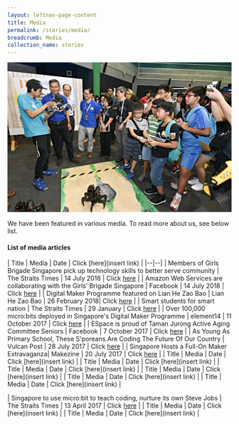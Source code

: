 ```yaml
---
layout: leftnav-page-content
title: Media
permalink: /stories/media/
breadcrumb: Media
collection_name: stories
---
```

![media main image](/images/stories/media/media-main-page-2.jpg)

We have been featured in various media. To read more about us, see below list. 

#### List of media articles

| Title | Media | Date | Click [here](insert link) |
|--|--|
| Members of Girls Brigade Singapore pick up technology skills to better serve community | The Straits Times  | 14 July 2018 | Click [here](https://www.straitstimes.com/singapore/members-of-girls-brigade-singapore-pick-up-technology-skills-to-better-serve-community) |
| Amazon Web Services are collaborating with the Girls’ Brigade Singapore | Facebook | 14 July 2018 | Click [here](https://www.facebook.com/amazonwebservices/videos/1735724719798219/) |
| Digital Maker Programme featured on Lian He Zao Bao | Lian He Zao Bao  | 26 February 2018| Click [here](https://www.zaobao.com.sg/news/singapore/story20180226-837967) |
| Smart students for smart nation | The Straits Times | 29 January | Click [here](https://www.straitstimes.com/singapore/education/smart-students-for-smart-nation) |
| Over 100,000 micro:bits deployed in Singapore's Digital Maker Programme | element14 | 11 October 2017 | Click [here](https://www.element14.com/community/community/stem-academy/microbit/blog/2017/10/10/over-100000-microbits-deployed-in-singapores-digital-maker-programme) |
| ESpace is proud of Taman Jurong Active Aging Committee Seniors | Facebook | 7 October 2017 | Click [here](https://www.facebook.com/EspaceCW/videos/vb.1185282284824920/1661212403898570/?type=2&theater) |
| As Young As Primary School, These S'poreans Are Coding The Future Of Our Country | Vulcan Post | 28 July 2017 | Click [here](https://vulcanpost.com/617312/code-xtremeapps-2017-hackathon/) |
| Singapore Hosts a Full-On Maker Extravaganza| Makezine | 20 July 2017 | Click [here](https://makezine.com/2017/07/20/singapore-hosts-full-maker-extravaganza/) |
| Title | Media | Date | Click [here](insert link) |
| Title | Media | Date | Click [here](insert link) |
| Title | Media | Date | Click [here](insert link) |
| Title | Media | Date | Click [here](insert link) |
| Title | Media | Date | Click [here](insert link) |
| Title | Media | Date | Click [here](insert link) |

| Singapore to use micro:bit to teach coding, nurture its own Steve Jobs | The Straits Times | 13 April 2017 | Click [here](https://www.straitstimes.com/singapore/singapore-to-use-microbit-to-teach-coding-nurture-its-own-steve-jobs) |
| Title | Media | Date | Click [here](insert link) |
| Title | Media | Date | Click [here](insert link) |

